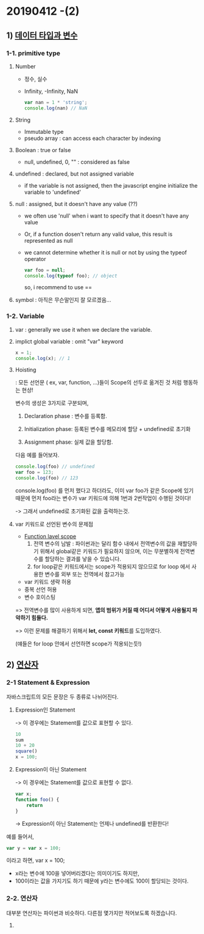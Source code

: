 # 20190412 -(2)

## 1) [데이터 타입과 변수](<https://poiemaweb.com/js-data-type-variable>)

### 1-1. primitive type

1. Number

   * 정수, 실수

   * Infinity, -Infinity, NaN

     ```javascript
     var nan = 1 * 'string';
     console.log(nan) // NaN
     ```

2. String

   * Immutable type
   * pseudo array : can access each character by indexing

3. Boolean : true or false

   * null, undefined, 0, "" : considered as false

4. undefined : declared, but not assigned variable

   * if the variable is not assigned, then the javascript engine initialize the variable to 'undefined'

5. null : assigned, but it doesn't have any value (??)

   * we often use 'null' when i want to specify that it doesn't have any value

   * Or, if a function dosen't return any valid value, this result is represented as null

   * we cannot determine whether it is null or not by using the typeof operator

     ```javascript
     var foo = null;
     console.log(typeof foo); // object
     ```

     so, i recommend to use == 

6. symbol : 아직은 무슨말인지 잘 모르겠음...

### 1-2. Variable

1. var : generally we use it when we declare the variable.

2. implict global variable : omit "var" keyword

   ```javascript
   x = 1;
   console.log(x); // 1
   ```

3. Hoisting

   : 모든 선언문 ( ex, var, function, ...)들이 Scope의 선두로 옮겨진 것 처럼 행동하는 현상!

   변수의 생성은 3가지로 구분되며,

   1. Declaration phase : 변수를 등록함.

   2. Initialization phase:  등록된 변수를 메모리에 할당 + undefined로 초기화

   3. Assignment phase: 실제 값을 할당함.

      

   다음 예를 들어보자.

   ```javascript
   console.log(foo) // undefined
   var foo = 123;
   console.log(foo) // 123
   ```

   console.log(foo) 를 먼저 했다고 하더라도, 이미 var foo가 같은 Scope에 있기 때문에 먼저 foo라는 변수가 var 키워드에 의해 1번과 2번작업이 수행된 것이다!

   -> 그래서 undefined로 초기화된 값을 출력하는것.

4. var 키워드로 선언된 변수의 문제점

   * [Function lavel scope](<https://poiemaweb.com/js-scope#3-function-scope>)
     1. 전역 변수의 남발 : 파이썬과는 달리 함수 내에서 전역변수의 값을 재할당하기 위해서 global같은 키워드가 필요하지 않으며, 이는 무분별하게 전역변수를 할당하는 결과를 낳을 수 있습니다.
     2. for loop같은 키워드에서는 scope가 적용되지 않으므로 for loop 에서 사용한 변수를 외부 또는 전역에서 참고가능
   * var 키워드 생략 허용
   * 중복 선언 허용
   * 변수 호이스팅

   => 전역변수를 많이 사용하게 되면, **앱의 범위가 커질 때 어디서 어떻게 사용될지 파악하기 힘들다.**

   => 이런 문제를 해결하기 위해서 **let, const 키워드**를 도입하였다.

   (얘들은 for loop 안에서 선언하면 scope가 적용되는듯!)

## 2) [연산자](<https://poiemaweb.com/js-operator>)

### 2-1 Statement & Expression

자바스크립트의 모든 문장은 두 종류로 나뉘어진다.

1. Expression인 Statement

   -> 이 경우에는 Statement를 값으로 표현할 수 있다.

   ```javascript
   10
   sum
   10 + 20
   square()
   x = 100;
   ```

2. Expression이 아닌 Statement

   -> 이 경우에는 Statement를 값으로 표현할 수 없다.

   ```javascript
   var x;
   function foo() {
       return
   }
   ```

   -> Expression이 아닌 Statement는 언제나 undefined를 반환한다!

예를 들어서,

```javascript
var y = var x = 100;
```

이라고 하면, var x = 100; 

* x라는 변수에 100을 넣어버리겠다는 의미이기도 하지만, 
* 100이라는 값을 가지기도 하기 때문에 y라는 변수에도 100이 할당되는 것이다.

### 2-2. 연산자

대부분 연산자는 파이썬과 비슷하다. 다른점 몇가지만 적어보도록 하겠습니다.

1. 